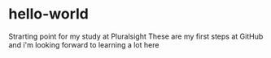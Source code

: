 # hello-world
Strarting point for my study at Pluralsight
These are my first steps at GitHub and i'm looking forward to learning a lot here
